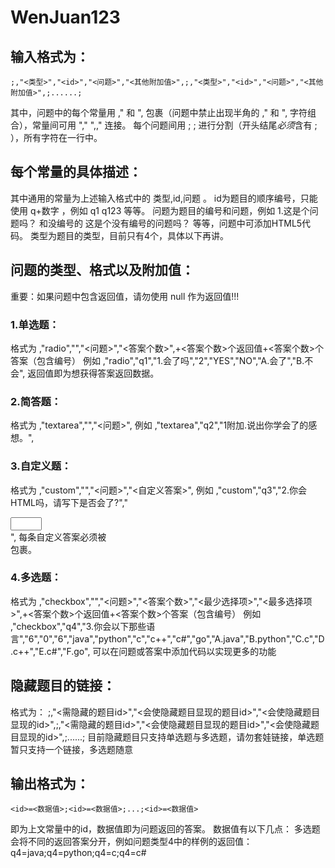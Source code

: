 # WenJuan123

## 输入格式为：
    ;,"<类型>","<id>","<问题>","<其他附加值>",;,"<类型>","<id>","<问题>","<其他附加值>",;......;
其中，问题中的每个常量用 ," 和 ", 包裹（问题中禁止出现半角的 ," 和 ", 字符组合），常量间可用 "," ",," 连接。
每个问题间用 ; ; 进行分割（开头结尾*必须*含有 ; ），所有字符在一行中。

## 每个常量的具体描述：
其中通用的常量为上述输入格式中的 类型,id,问题 。
id为题目的顺序编号，只能使用 q+数字 ，例如 q1 q123 等等。
问题为题目的编号和问题，例如 1.这是个问题吗？ 和没编号的 这是个没有编号的问题吗？ 等等，问题中可添加HTML5代码。
类型为题目的类型，目前只有4个，具体以下再讲。

## 问题的类型、格式以及附加值：
重要：如果问题中包含返回值，请勿使用 null 作为返回值!!!
### 1.单选题：
格式为
    ,"radio","<id>","<问题>","<答案个数>",+<答案个数>个返回值+<答案个数>个答案（包含编号）
例如
    ,"radio","q1","1.会了吗","2","YES","NO","A.会了","B.不会",
返回值即为想获得答案返回数据。
### 2.简答题：
格式为
    ,"textarea","<id>","<问题>",
例如
    ,"textarea","q2","1附加.说出你学会了的感想。",
### 3.自定义题：
格式为
    ,"custom","<id>","<问题>","<自定义答案>",
例如
    ,"custom","q3","2.你会HTML吗，请写下是否会了?","<div class='option'><input class='text' type='text' name='p3' style='width: 50px;'></div>",
每条自定义答案必须被<div class='option'></div>包裹。
### 4.多选题：
格式为
    ,"checkbox","<id>","<问题>","<答案个数>","<最少选择项>","<最多选择项>",+<答案个数>个返回值+<答案个数>个答案（包含编号）
例如
    ,"checkbox","q4","3.你会以下那些语言","6","0","6","java","python","c","c++","c#","go","A.java","B.python","C.c","D.c++","E.c#","F.go",
可以在问题或答案中添加代码以实现更多的功能
## 隐藏题目的链接：
格式为：
    ;,"<需隐藏的题目id>","<会使隐藏题目显现的题目id>","<会使隐藏题目显现的id>",;,"<需隐藏的题目id>","<会使隐藏题目显现的题目id>","<会使隐藏题目显现的id>",;......;
目前隐藏题目只支持单选题与多选题，请勿套娃链接，单选题暂只支持一个链接，多选题随意
## 输出格式为：
    <id>=<数据值>;<id>=<数据值>;...;<id>=<数据值>
<id>即为上文常量中的id，数据值即为问题返回的答案。
数据值有以下几点：
多选题会将不同的返回答案分开，例如问题类型4中的样例的返回值：q4=java;q4=python;q4=c;q4=c#
